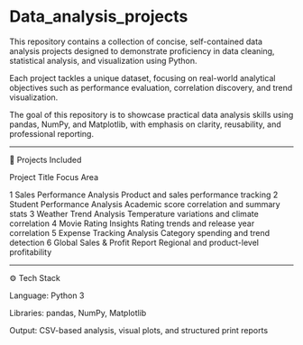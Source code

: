 # Data_analysis_projects
This repository contains a collection of concise, self-contained data analysis projects designed to demonstrate proficiency in data cleaning, statistical analysis, and visualization using Python.

Each project tackles a unique dataset, focusing on real-world analytical objectives such as performance evaluation, correlation discovery, and trend visualization.

The goal of this repository is to showcase practical data analysis skills using pandas, NumPy, and Matplotlib, with emphasis on clarity, reusability, and professional reporting.




---

📂 Projects Included

Project	Title	Focus Area

1	Sales Performance Analysis	Product and sales performance tracking
2	Student Performance Analysis	Academic score correlation and summary stats
3	Weather Trend Analysis	Temperature variations and climate correlation
4	Movie Rating Insights	Rating trends and release year correlation
5	Expense Tracking Analysis	Category spending and trend detection
6	Global Sales & Profit Report	Regional and product-level profitability



---

⚙️ Tech Stack

Language: Python 3

Libraries: pandas, NumPy, Matplotlib

Output: CSV-based analysis, visual plots, and structured print reports


